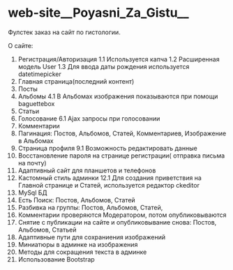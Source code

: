 # web-site__Poyasni_Za_Gistu__
Фулстек заказ на сайт по гистологии.

О сайте:
1. Регистрация/Авторизация
  1.1 Используется капча
  1.2 Расширенная модель User
  1.3 Для ввода даты рождения используется datetimepicker
2. Главная страница(последний контент)
3. Посты
4. Альбомы
  4.1 В Альбомах изображения показываются при помощи baguettebox
5. Статьи
6. Голосование
  6.1 Ajax запросы при голосовании
7. Комментарии
8. Пагинация: Постов, Альбомов, Статей, Комментариев, Изображение в Альбомах
9. Страница профиля
  9.1 Возможность редактировать данные
10. Восстановление пароля на странице регистрации( отправка письма на почту)
11. Адаптивный сайт для планшетов и телефонов
12. Кастомный стиль админки
12.1 Для создания приветствия на Главной странице и Статей, используется редактор ckeditor
13. MySql БД
14. Есть Поиск: Постов, Альбомов, Статей
15. Разбивка на группы: Постов, Альбомов, Статей,
16. Комментарии проверяются Модератором, потом опубликовываются
17. Снятие с публикации на сайте и опубликовывание снова: Постов, Альбомов, Статьей
18. Адаптивные пути для сохраниения изображений
19. Миниатюры в админке на изображения
20. Методы для сокращения текста в админке
21. Использование Bootstrap

